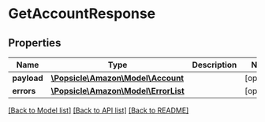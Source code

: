 # GetAccountResponse

## Properties
Name | Type | Description | Notes
------------ | ------------- | ------------- | -------------
**payload** | [**\Popsicle\Amazon\Model\Account**](Account.md) |  | [optional] 
**errors** | [**\Popsicle\Amazon\Model\ErrorList**](ErrorList.md) |  | [optional] 

[[Back to Model list]](../../README.md#documentation-for-models) [[Back to API list]](../../README.md#documentation-for-api-endpoints) [[Back to README]](../../README.md)


